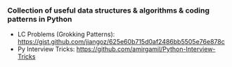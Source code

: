 ### Collection of useful data structures & algorithms & coding patterns in Python

* LC Problems (Grokking Patterns): https://gist.github.com/jiangoz/625e60b715d0af2486bb5505e76e878c
* Py Interview Tricks: https://github.com/amirgamil/Python-Interview-Tricks
